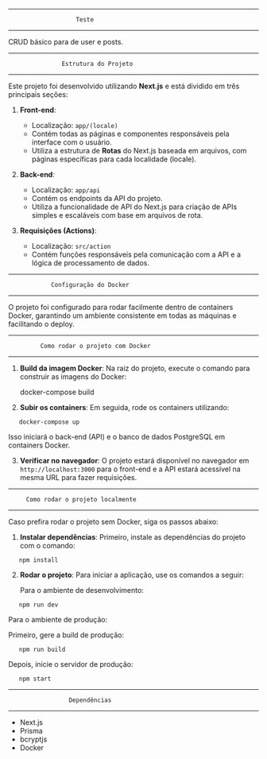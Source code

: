 --------------------------------------------------------
                       Teste 
--------------------------------------------------------

CRUD básico para de user e posts.

--------------------------------------------------------
                   Estrutura do Projeto
--------------------------------------------------------

Este projeto foi desenvolvido utilizando **Next.js** e está dividido em três principais seções:

1. **Front-end**:
   - Localização: `app/(locale)`
   - Contém todas as páginas e componentes responsáveis pela interface com o usuário.
   - Utiliza a estrutura de **Rotas** do Next.js baseada em arquivos, com páginas específicas para cada localidade (locale).

2. **Back-end**:
   - Localização: `app/api`
   - Contém os endpoints da API do projeto.
   - Utiliza a funcionalidade de API do Next.js para criação de APIs simples e escaláveis com base em arquivos de rota.

3. **Requisições (Actions)**:
   - Localização: `src/action`
   - Contém funções responsáveis pela comunicação com a API e a lógica de processamento de dados.

--------------------------------------------------------
                Configuração do Docker
--------------------------------------------------------

O projeto foi configurado para rodar facilmente dentro de containers Docker, garantindo um ambiente consistente em todas as máquinas e facilitando o deploy.

--------------------------------------------------------
             Como rodar o projeto com Docker
--------------------------------------------------------

1. **Build da imagem Docker**:
   Na raiz do projeto, execute o comando para construir as imagens do Docker:
   


   docker-compose build

2. **Subir os containers**:
   Em seguida, rode os containers utilizando:

```
   docker-compose up
```

   
Isso iniciará o back-end (API) e o banco de dados PostgreSQL em containers Docker.

3. **Verificar no navegador**:
O projeto estará disponível no navegador em `http://localhost:3000` para o front-end e a API estará acessível na mesma URL para fazer requisições.

--------------------------------------------------------
         Como rodar o projeto localmente
--------------------------------------------------------

Caso prefira rodar o projeto sem Docker, siga os passos abaixo:

1. **Instalar dependências**:
Primeiro, instale as dependências do projeto com o comando:

```
   npm install
```

2. **Rodar o projeto**:
   Para iniciar a aplicação, use os comandos a seguir:

   Para o ambiente de desenvolvimento:

```
   npm run dev
```

   Para o ambiente de produção:

   Primeiro, gere a build de produção:

```
   npm run build
```

   Depois, inicie o servidor de produção:

```
   npm start
```

--------------------------------------------------------
                     Dependências
--------------------------------------------------------

- Next.js
- Prisma
- bcryptjs
- Docker